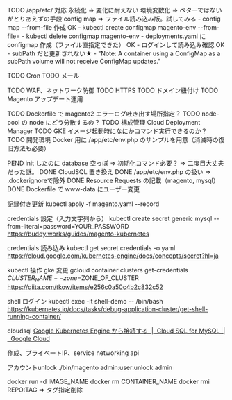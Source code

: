 
TODO /app/etc/ 対応
    永続化 => 変化に耐えない
    環境変数化 => ベターではないがとりあえずの手段
    config map => ファイル読み込み版。試してみる
        - config map --from-file 作成 OK
            - kubectl create configmap magento-env --from-file=
            - kubectl delete configmap magento-env
        - deployments.yaml にconfigmap 作成（ファイル直指定できた） OK
        - ログインして読み込み確認 OK
        - subPath だと更新されない★
            - "Note: A container using a ConfigMap as a subPath volume will not receive ConfigMap updates."

TODO Cron
TODO メール

TODO WAF、ネットワーク防御
TODO HTTPS
TODO ドメイン紐付け
TODO Magento アップデート運用

TODO Dockerfile で magento2 エラーログ吐き出す場所指定？
TODO node-pool の node にどう分散するの？
TODO 構成管理 Cloud Deployment Manager
TODO GKE イメージ起動時になにかコマンド実行できるのか？
TODO 開発環境 Docker 用に /app/etc/env.php のサンプルを用意（消滅時の復旧方法も必要）

PEND init したのに database 空っぽ => 初期化コマンド必要？ => 二度目大丈夫だった謎。
DONE CloudSQL 置き換え
DONE /app/etc/env.php の扱い => .dockerignoreで除外
DONE Resource Requests の記載（magento, mysql）
DONE Dockerfile で www-data にユーザー変更

記録付き更新
kubectl apply -f magento.yaml --record

credentials 設定（入力文字列から）
kubectl create secret generic mysql --from-literal=password=YOUR_PASSWORD
https://buddy.works/guides/magento-kubernetes

credentials 読み込み
kubectl get secret credentials -o yaml
https://cloud.google.com/kubernetes-engine/docs/concepts/secret?hl=ja

kubectl 操作 gke 変更
gcloud container clusters get-credentials $CLUSTER_NAME --zone=$ZONE_OF_CLUSTER
https://qiita.com/tkow/items/e256c0a50c4b2c832c52

shell ログイン
kubectl exec -it shell-demo -- /bin/bash
https://kubernetes.io/docs/tasks/debug-application-cluster/get-shell-running-container/

cloudsql
[Google Kubernetes Engine から接続する  |  Cloud SQL for MySQL  |  Google Cloud](https://cloud.google.com/sql/docs/mysql/connect-kubernetes-engine?hl=ja)

作成、プライベートIP、service networking api

アカウントunlock
./bin/magento admin:user:unlock admin

docker run -d IMAGE_NAME
docker rm CONTAINER_NAME
docker rmi REPO:TAG => タグ指定削除